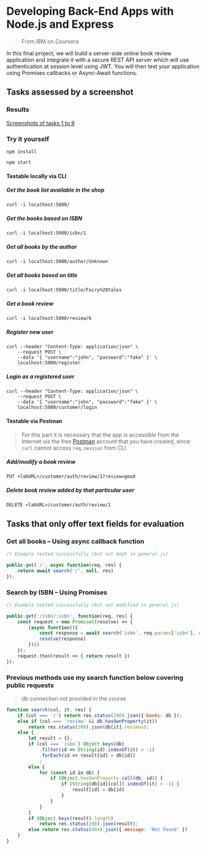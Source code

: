 # Developing Back-End Apps with Node.js and Express
> From IBM on Coursera

In this final project, we will build a server-side online book review application and integrate it with a secure REST API server which will use authentication at session level using JWT. You will then test your application using Promises callbacks or Async-Await functions.
## Tasks assessed by a screenshot
### Results
[Screenshots of tasks 1 to 9](https://github.com/j5py/express/tree/main/screenshots)
### Try it yourself
```Shell
npm install
```
```Shell
npm start
```
#### Testable locally via CLI
##### Get the book list available in the shop
```Shell
curl -i localhost:5000/
```
##### Get the books based on ISBN
```Shell
curl -i localhost:5000/isbn/1
```
##### Get all books by the author
```Shell
curl -i localhost:5000/author/Unknown
```
##### Get all books based on title
```Shell
curl -i localhost:5000/title/Fairy%20tales
```
##### Get a book review
```Shell
curl -i localhost:5000/review/6
```
##### Register new user
```Shell
curl --header "Content-Type: application/json" \
    --request POST \
    --data '{ "username":"john", "password":"fake" }' \
    localhost:5000/register
```
##### Login as a registered user
```Shell
curl --header "Content-Type: application/json" \
    --request POST \
    --data '{ "username":"john", "password":"fake" }' \
    localhost:5000/customer/login
```
#### Testable via Postman
> For this part it is necessary that the app is accessible from the Internet via the free [Postman](https://www.postman.com/) account that you have created, since `curl` cannot access `req.session` from CLI
##### Add/modify a book review
```
PUT <labURL>/customer/auth/review/1?review=good
```
##### Delete book review added by that particular user
```
DELETE <labURL>/customer/auth/review/1
```
## Tasks that only offer text fields for evaluation
### Get all books – Using async callback function
```JavaScript
// Example tested successfully (but not kept in general.js)

public.get('/', async function(req, res) {
    return await search('/', null, res)
});
```
### Search by ISBN – Using Promises
```JavaScript
// Example tested successfully (but not modified in general.js)

public.get('/isbn/:isbn', function(req, res) {
    const request = new Promise((resolve) => {
        (async function(){
            const response = await search('isbn', req.params['isbn'], res);
            resolve(response)
        })()
    });
    request.then(result => { return result })
});
```
### Previous methods use my search function below covering public requests
> db connection not provided in the course
```JavaScript
function search(col, it, res) {
    if (col === '/') return res.status(200).json({ books: db });
    else if (col === 'review' && db.hasOwnProperty(it))
        return res.status(200).json(db[it].reviews);
    else {
        let result = {};
        if (col === 'isbn') Object.keys(db)
            .filter(id => String(id).indexOf(it) > -1)
            .forEach(id => result[id] = db[id])
            ;
        else {
            for (const id in db) {
                if (Object.hasOwnProperty.call(db, id)) {
                    if (String(db[id][col]).indexOf(it) > -1) {
                        result[id] = db[id]
                    }
                }
            }
        }
        if (Object.keys(result).length)
            return res.status(200).json(result);
        else return res.status(404).json({ message: 'Not Found' })
    }
}
```